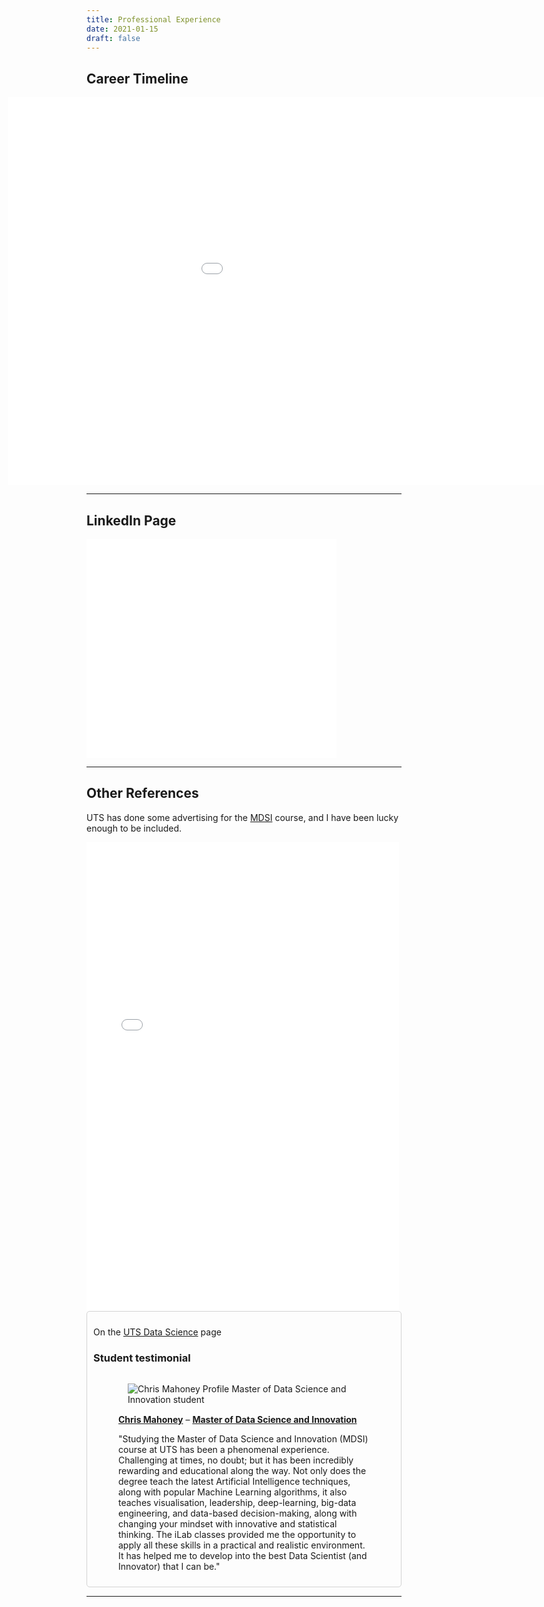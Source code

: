 ```yaml
---
title: Professional Experience
date: 2021-01-15
draft: false
---
```


<style>
    .career-container {
        position:relative;
        border:none; 
        width:100vw; 
        position:relative;
        left: -25%;
        right: -25%;
    }
    .career-box {
        height:auto;
        width:1220px;
        height:620px;
    }
    .border-box {
        border:1px black;
    }


</style>

## Career Timeline

<!-- Career timeline -->
<div class="career-container">
    <iframe class="career-box" src="../docs/career.html" frameborder="none"></iframe>
</div>

---

## LinkedIn Page

<!-- 
<script type="text/javascript" src="https://platform.linkedin.com/badges/js/profile.js" async defer></script>
<div
    class="LI-profile-badge"
    data-version="v1" 
    data-size="large" 
    data-locale="en_US" 
    data-type="vertical" 
    data-theme="light" 
    data-vanity="chrimaho"
>
    <a 
        class="LI-simple-link" 
        href='https://au.linkedin.com/in/chrimaho?trk=profile-badge'
    >
    </a>
</div>
-->

<!-- Direct link to LinkedIn page -->

<iframe src="../docs/linkedin.html" scrolling="no" style="width:400px; height:350px;" frameborder="none"></iframe>

---

## Other References

<!-- UTS reference on Facebook -->

UTS has done some advertising for the [MDSI](https://www.uts.edu.au/future-students/find-a-course/master-data-science-and-innovation) course, and I have been lucky enough to be included.

<iframe src="../docs/facebook.html" scrolling="no" frameborder="none" style="width:500px;height:750px"></iframe>

<style>
    .nice-border {
        border-width: 1px;
        border-style: solid;
        border-color: lightgrey;
        border-radius: 5px;
        padding: 10px;
    }
</style>

<div class="nice-border">
    <p>On the <a href="https://www.uts.edu.au/future-students/postgraduate/pg-info-fair/data-science/">UTS Data Science</a> page</p>
    <h3>Student testimonial</h3>
    <div class="align-left embedded-entity" data-langcode="en">
        <figure class="wysiwyg-m media media-image">
            <picture>
                <source srcset="https://www.uts.edu.au/sites/default/files/styles/wysiwyg_medium_x1/public/2021-03/TDI-Student-ChrisMahoney.jpg?itok=Sb0IXtyk 1x, https://www.uts.edu.au/sites/default/files/styles/wysiwyg_medium_x2/public/2021-03/TDI-Student-ChrisMahoney.jpg?itok=fQ8_v0gz 2x" media="(min-width: 1000px)" type="image/jpeg">
                <source srcset="https://www.uts.edu.au/sites/default/files/styles/wysiwyg_medium_x1/public/2021-03/TDI-Student-ChrisMahoney.jpg?itok=Sb0IXtyk 1x, https://www.uts.edu.au/sites/default/files/styles/wysiwyg_medium_x2/public/2021-03/TDI-Student-ChrisMahoney.jpg?itok=fQ8_v0gz 2x" media="(min-width: 600px)" type="image/jpeg">
                <source srcset="https://www.uts.edu.au/sites/default/files/styles/wysiwyg_generic_small_x1/public/2021-03/TDI-Student-ChrisMahoney.jpg?itok=XoIrs0RV 1x, https://www.uts.edu.au/sites/default/files/styles/wysiwyg_generic_small_x2/public/2021-03/TDI-Student-ChrisMahoney.jpg?itok=aPE0L_Rd 2x" type="image/jpeg">
                <img src="https://www.uts.edu.au/sites/default/files/styles/wysiwyg_medium_x1/public/2021-03/TDI-Student-ChrisMahoney.jpg?itok=Sb0IXtyk" alt="Chris Mahoney Profile Master of Data Science and Innovation student" typeof="foaf:Image" align="left" style="float:left; margin:15px;">
                    <p><strong><a href="https://www.linkedin.com/in/chrimaho/">Chris Mahoney</a></strong> – <strong><a href="https://www.uts.edu.au/future-students/transdisciplinary-innovation/master-data-science-and-innovation/master-data-science-and-innovation">Master of Data Science and Innovation</a></strong></p>
                    <p style="margin-top:6px">"Studying the Master of Data Science and Innovation (MDSI) course at UTS has been a phenomenal experience. Challenging at times, no doubt; but it has been incredibly rewarding and educational along the way. Not only does the degree teach the latest Artificial Intelligence techniques, along with popular Machine Learning algorithms, it also teaches visualisation, leadership, deep-learning, big-data engineering, and data-based decision-making, along with changing your mindset with innovative and statistical thinking. The iLab classes provided me the opportunity to apply all these skills in a practical and realistic environment. It has helped me to develop into the best Data Scientist (and Innovator) that I can be."</p>
                </img>
            </picture>
        </figure>
    </div>
    
</div>

---

